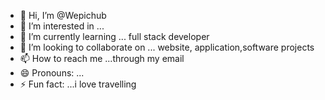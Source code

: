 - 👋 Hi, I’m @Wepichub
- 👀 I’m interested in ...
- 🌱 I’m currently learning ... full stack developer 
- 💞️ I’m looking to collaborate on ... website,  application,software projects 
- 📫 How to reach me ...through my email 
- 😄 Pronouns: ...
- ⚡ Fun fact: ...i love travelling 

<!---
Wepichub/Wepichub is a ✨ special ✨ repository because its `README.md` (this file) appears on your GitHub profile.
You can click the Preview link to take a look at your changes.
--->
